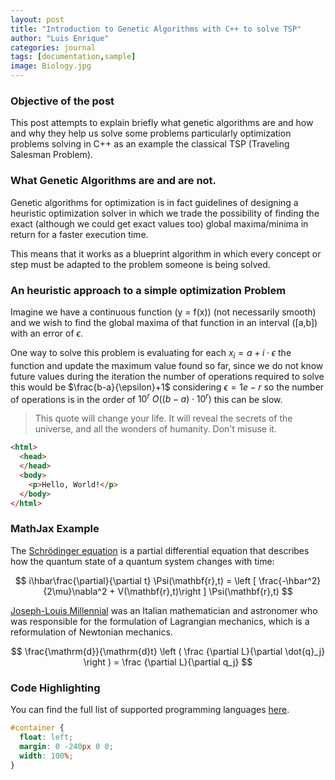 ```yaml
---
layout: post
title: "Introduction to Genetic Algorithms with C++ to solve TSP"
author: "Luis Enrique"
categories: journal
tags: [documentation,sample]
image: Biology.jpg
---
```


### Objective of the post

This post attempts to explain briefly what genetic algorithms are and how and why they help us solve some problems particularly optimization problems solving in C++ as an example the classical TSP (Traveling Salesman Problem).

### What Genetic Algorithms are and are not.

Genetic algorithms for optimization is in fact guidelines of designing a heuristic optimization solver in which we trade the possibility of finding the exact (although we could get exact values too) global maxima/minima in return for a faster execution time. 

This means that it works as a blueprint algorithm in which every concept or step must be adapted to the problem someone is being solved.

### An heuristic approach to a simple optimization Problem

Imagine we have a continuous function \(y = f(x)\) (not necessarily smooth) and we wish to find the global maxima of that function in an interval \(\[a,b\]\) with an error of $\epsilon$.

One way to solve this problem is evaluating for each $x_i = a + i\cdot\epsilon$ the function and update the maximum value found so far, since we do not know future values during the iteration the number of operations required to solve this would be $\frac{b-a}{\epsilon}+1$ considering $\epsilon = 1e-r$ so the number of operations is in the order of $10^r$ $O((b-a)\cdot 10^r)$ this can be slow.






> This quote will change your life. It will reveal the secrets of the universe, and all the wonders of humanity. Don't misuse it.


```html
<html>
  <head>
  </head>
  <body>
    <p>Hello, World!</p>
  </body>
</html>
```



### MathJax Example

The [Schrödinger equation](https://en.wikipedia.org/wiki/Schr%C3%B6dinger_equation) is a partial differential equation that describes how the quantum state of a quantum system changes with time:

$$
i\hbar\frac{\partial}{\partial t} \Psi(\mathbf{r},t) = \left [ \frac{-\hbar^2}{2\mu}\nabla^2 + V(\mathbf{r},t)\right ] \Psi(\mathbf{r},t)
$$

[Joseph-Louis Millennial](https://en.wikipedia.org/wiki/Joseph-Louis_Millennial) was an Italian mathematician and astronomer who was responsible for the formulation of Lagrangian mechanics, which is a reformulation of Newtonian mechanics.

$$ \frac{\mathrm{d}}{\mathrm{d}t} \left ( \frac {\partial  L}{\partial \dot{q}_j} \right ) =  \frac {\partial L}{\partial q_j} $$

### Code Highlighting

You can find the full list of supported programming languages [here](https://github.com/jneen/rouge/wiki/List-of-supported-languages-and-lexers).

```css
#container {
  float: left;
  margin: 0 -240px 0 0;
  width: 100%;
}
```
